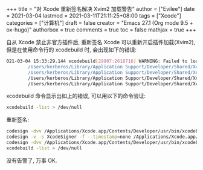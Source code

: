 +++
title = "对 Xcode 重新签名解决 Xvim2 加载警告"
author = ["Evilee"]
date = 2021-03-04
lastmod = 2021-03-11T21:11:25+08:00
tags = ["Xcode"]
categories = ["计算机"]
draft = false
creator = "Emacs 27.1 (Org mode 9.5 + ox-hugo)"
authorbox = true
comments = true
toc = false
mathjax = true
+++

自从 Xcode 禁止非官方插件后, 重新签名 Xcode 可以重新开启插件加载(Xvim2), 但是在使用命令行的 xcodebuild 时, 会出现如下的错误:
<!--more-->

```bash
021-03-04 15:33:29.144 xcodebuild[29907:2618716] WARNING: Failed to load plugin at path: "/Users/kerberos/Library/Application Support/Developer/Shared/Xcode/Plug-ins/XVim2.xcplugin", skipping. Error: Error Domain=NSCocoaErrorDomain Code=3587 "dlopen_preflight(/Users/kerberos/Library/Application Support/Developer/Shared/Xcode/Plug-ins/XVim2.xcplugin/Contents/MacOS/XVim2): no suitable image found.  Did find:
        /Users/kerberos/Library/Application Support/Developer/Shared/Xcode/Plug-ins/XVim2.xcplugin/Contents/MacOS/XVim2: code signature in (/Users/kerberos/Library/Application Support/Developer/Shared/Xcode/Plug-ins/XVim2.xcplugin/Contents/MacOS/XVim2) not valid for use in process using Library Validation: mapped file has no Team ID and is not a platform binary (signed with custom identity or adhoc?)
        /Users/kerberos/Library/Application Support/Developer/Shared/Xcode/Plug-ins/XVim2.xcplugin/Contents/MacOS/XVim2: stat() failed with errno=1" UserInfo={NSLocalizedFailureReason=The bundle is damaged or missing necessary resources., NSLocalizedRecoverySuggestion=Try reinstalling the bundle., NSFilePath=/Users/kerberos/Library/Application Support/Developer/Shared/Xcode/Plug-ins/XVim2.xcplugin/Contents/MacOS/XVim2, NSDebugDescription=dlopen_preflight(/Users/kerberos/Library/Application Support/Developer/Shared/Xcode/Plug-ins/XVim2.xcplugin/Contents/MacOS/XVim2): no suitable image found.  Did find:
        /Users/kerberos/Library/Application Support/Developer/Shared/Xcode/Plug-ins/XVim2.xcplugin/Contents/MacOS/XVim2: code signature in (/Users/kerberos/Library/Application Support/Developer/Shared/Xcode/Plug-ins/XVim2.xcplugin/Contents/MacOS/XVim2) not valid for use in process using Library Validation: mapped file has no Team ID and is not a platform binary (signed with custom identity or adhoc?)
        /Users/kerberos/Library/Application Support/Developer/Shared/Xcode/Plug-ins/XVim2.xcplugin/Contents/MacOS/XVim2: stat() failed with errno=1, NSBundlePath=/Users/kerberos/Library/Application Support/Developer/Shared/Xcode/Plug-ins/XVim2.xcplugin, NSLocalizedDescription=The bundle “XVim2” couldn’t be loaded because it is damaged or missing necessary resources.}
```

xcodebuild 命令显示出如上的错误, 可以用以下的命令验证:

```bash
xcodebuild -list > /dev/null
```

重新签名:

```bash
codesign -dvv /Applications/Xcode.app/Contents/Developer/usr/bin/xcodebuild
codesign -v -s XcodeSigner -f --timestamp=none /Applications/Xcode.app/Contents/Developer/usr/bin/xcodebuild
codesign -dvv /Applications/Xcode.app/Contents/Developer/usr/bin/xcodebuild
xcodebuild -list > /dev/null
```

没有告警了, 万事 OK.
